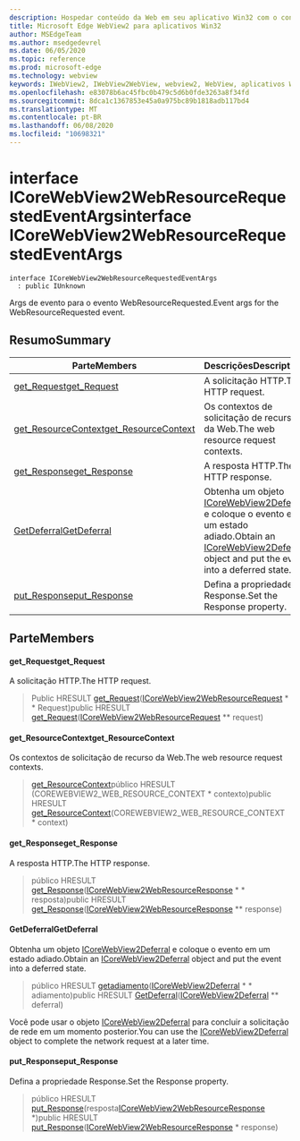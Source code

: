 ```yaml
---
description: Hospedar conteúdo da Web em seu aplicativo Win32 com o controle WebView2 do Microsoft Edge
title: Microsoft Edge WebView2 para aplicativos Win32
author: MSEdgeTeam
ms.author: msedgedevrel
ms.date: 06/05/2020
ms.topic: reference
ms.prod: microsoft-edge
ms.technology: webview
keywords: IWebView2, IWebView2WebView, webview2, WebView, aplicativos Win32, Win32, Edge, ICoreWebView2, ICoreWebView2Controller, controle do navegador, HTML Edge
ms.openlocfilehash: e83078b6ac45fbc0b479c5d6b0fde3263a8f34fd
ms.sourcegitcommit: 8dca1c1367853e45a0a975bc89b1818adb117bd4
ms.translationtype: MT
ms.contentlocale: pt-BR
ms.lasthandoff: 06/08/2020
ms.locfileid: "10698321"
---
```

# <span data-ttu-id="2106c-104">interface ICoreWebView2WebResourceRequestedEventArgs</span><span class="sxs-lookup"><span data-stu-id="2106c-104">interface ICoreWebView2WebResourceRequestedEventArgs</span></span> 

```
interface ICoreWebView2WebResourceRequestedEventArgs
  : public IUnknown
```

<span data-ttu-id="2106c-105">Args de evento para o evento WebResourceRequested.</span><span class="sxs-lookup"><span data-stu-id="2106c-105">Event args for the WebResourceRequested event.</span></span>

## <span data-ttu-id="2106c-106">Resumo</span><span class="sxs-lookup"><span data-stu-id="2106c-106">Summary</span></span>

 <span data-ttu-id="2106c-107">Parte</span><span class="sxs-lookup"><span data-stu-id="2106c-107">Members</span></span>                        | <span data-ttu-id="2106c-108">Descrições</span><span class="sxs-lookup"><span data-stu-id="2106c-108">Descriptions</span></span>
--------------------------------|---------------------------------------------
[<span data-ttu-id="2106c-109">get_Request</span><span class="sxs-lookup"><span data-stu-id="2106c-109">get_Request</span></span>](#get_request) | <span data-ttu-id="2106c-110">A solicitação HTTP.</span><span class="sxs-lookup"><span data-stu-id="2106c-110">The HTTP request.</span></span>
[<span data-ttu-id="2106c-111">get_ResourceContext</span><span class="sxs-lookup"><span data-stu-id="2106c-111">get_ResourceContext</span></span>](#get_resourcecontext) | <span data-ttu-id="2106c-112">Os contextos de solicitação de recurso da Web.</span><span class="sxs-lookup"><span data-stu-id="2106c-112">The web resource request contexts.</span></span>
[<span data-ttu-id="2106c-113">get_Response</span><span class="sxs-lookup"><span data-stu-id="2106c-113">get_Response</span></span>](#get_response) | <span data-ttu-id="2106c-114">A resposta HTTP.</span><span class="sxs-lookup"><span data-stu-id="2106c-114">The HTTP response.</span></span>
[<span data-ttu-id="2106c-115">GetDeferral</span><span class="sxs-lookup"><span data-stu-id="2106c-115">GetDeferral</span></span>](#getdeferral) | <span data-ttu-id="2106c-116">Obtenha um objeto [ICoreWebView2Deferral](icorewebview2deferral.md) e coloque o evento em um estado adiado.</span><span class="sxs-lookup"><span data-stu-id="2106c-116">Obtain an [ICoreWebView2Deferral](icorewebview2deferral.md) object and put the event into a deferred state.</span></span>
[<span data-ttu-id="2106c-117">put_Response</span><span class="sxs-lookup"><span data-stu-id="2106c-117">put_Response</span></span>](#put_response) | <span data-ttu-id="2106c-118">Defina a propriedade Response.</span><span class="sxs-lookup"><span data-stu-id="2106c-118">Set the Response property.</span></span>

## <span data-ttu-id="2106c-119">Parte</span><span class="sxs-lookup"><span data-stu-id="2106c-119">Members</span></span>

#### <span data-ttu-id="2106c-120">get_Request</span><span class="sxs-lookup"><span data-stu-id="2106c-120">get_Request</span></span> 

<span data-ttu-id="2106c-121">A solicitação HTTP.</span><span class="sxs-lookup"><span data-stu-id="2106c-121">The HTTP request.</span></span>

> <span data-ttu-id="2106c-122">Public HRESULT [get_Request](#get_request)([ICoreWebView2WebResourceRequest](icorewebview2webresourcerequest.md) \* \* Request)</span><span class="sxs-lookup"><span data-stu-id="2106c-122">public HRESULT [get_Request](#get_request)([ICoreWebView2WebResourceRequest](icorewebview2webresourcerequest.md) \*\* request)</span></span>

#### <span data-ttu-id="2106c-123">get_ResourceContext</span><span class="sxs-lookup"><span data-stu-id="2106c-123">get_ResourceContext</span></span> 

<span data-ttu-id="2106c-124">Os contextos de solicitação de recurso da Web.</span><span class="sxs-lookup"><span data-stu-id="2106c-124">The web resource request contexts.</span></span>

> <span data-ttu-id="2106c-125">[get_ResourceContext](#get_resourcecontext)público HRESULT (COREWEBVIEW2_WEB_RESOURCE_CONTEXT \* contexto)</span><span class="sxs-lookup"><span data-stu-id="2106c-125">public HRESULT [get_ResourceContext](#get_resourcecontext)(COREWEBVIEW2_WEB_RESOURCE_CONTEXT \* context)</span></span>

#### <span data-ttu-id="2106c-126">get_Response</span><span class="sxs-lookup"><span data-stu-id="2106c-126">get_Response</span></span> 

<span data-ttu-id="2106c-127">A resposta HTTP.</span><span class="sxs-lookup"><span data-stu-id="2106c-127">The HTTP response.</span></span>

> <span data-ttu-id="2106c-128">público HRESULT [get_Response](#get_response)([ICoreWebView2WebResourceResponse](icorewebview2webresourceresponse.md) \* \* resposta)</span><span class="sxs-lookup"><span data-stu-id="2106c-128">public HRESULT [get_Response](#get_response)([ICoreWebView2WebResourceResponse](icorewebview2webresourceresponse.md) \*\* response)</span></span>

#### <span data-ttu-id="2106c-129">GetDeferral</span><span class="sxs-lookup"><span data-stu-id="2106c-129">GetDeferral</span></span> 

<span data-ttu-id="2106c-130">Obtenha um objeto [ICoreWebView2Deferral](icorewebview2deferral.md) e coloque o evento em um estado adiado.</span><span class="sxs-lookup"><span data-stu-id="2106c-130">Obtain an [ICoreWebView2Deferral](icorewebview2deferral.md) object and put the event into a deferred state.</span></span>

> <span data-ttu-id="2106c-131">público HRESULT [getadiamento](#getdeferral)([ICoreWebView2Deferral](icorewebview2deferral.md) \* \* adiamento)</span><span class="sxs-lookup"><span data-stu-id="2106c-131">public HRESULT [GetDeferral](#getdeferral)([ICoreWebView2Deferral](icorewebview2deferral.md) \*\* deferral)</span></span>

<span data-ttu-id="2106c-132">Você pode usar o objeto [ICoreWebView2Deferral](icorewebview2deferral.md) para concluir a solicitação de rede em um momento posterior.</span><span class="sxs-lookup"><span data-stu-id="2106c-132">You can use the [ICoreWebView2Deferral](icorewebview2deferral.md) object to complete the network request at a later time.</span></span>

#### <span data-ttu-id="2106c-133">put_Response</span><span class="sxs-lookup"><span data-stu-id="2106c-133">put_Response</span></span> 

<span data-ttu-id="2106c-134">Defina a propriedade Response.</span><span class="sxs-lookup"><span data-stu-id="2106c-134">Set the Response property.</span></span>

> <span data-ttu-id="2106c-135">público HRESULT [put_Response](#put_response)(resposta[ICoreWebView2WebResourceResponse](icorewebview2webresourceresponse.md) \*)</span><span class="sxs-lookup"><span data-stu-id="2106c-135">public HRESULT [put_Response](#put_response)([ICoreWebView2WebResourceResponse](icorewebview2webresourceresponse.md) \* response)</span></span>

